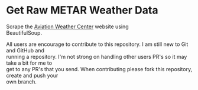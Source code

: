 # Get Raw METAR Weather Data

Scrape the [Aviation Weather Center](https://www.aviationweather.gov/metar) website using<br>
BeautifulSoup.<br>

All users are encourage to contribute to this repository. I am still new to Git and GitHub and<br>
running a repository. I'm not strong on handling other users PR's so it may take a bit for me to<br>
get to any PR's that you send. When contributing please fork this repository, create and push your<br>
own branch.<br>

